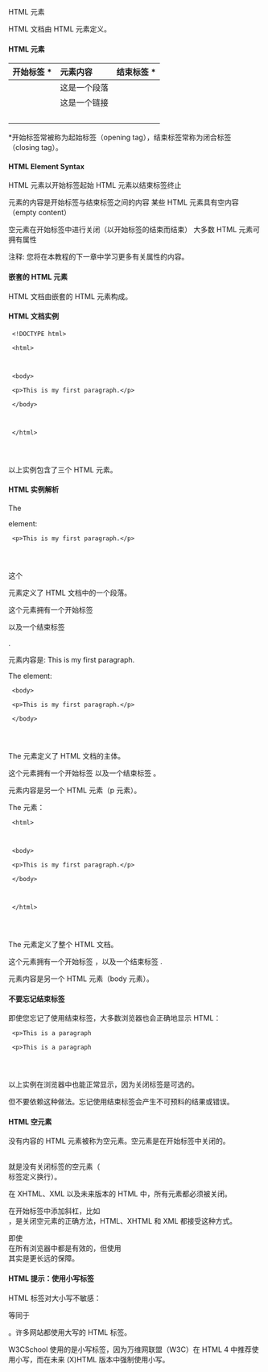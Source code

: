  HTML 元素
 
HTML 文档由 HTML 元素定义。

 

#### HTML 元素

 

|开始标签 *|元素内容|结束标签 *|
|:--|:--|:--|
|<p>|这是一个段落|</p>|
|<a href="http://www.w3cschool.cc/html/default.htm">|这是一个链接|</a>|
|<br>| | |
*开始标签常被称为起始标签（opening tag），结束标签常称为闭合标签（closing tag）。

 
#### HTML Element Syntax

 
HTML 元素以开始标签起始
 HTML 元素以结束标签终止
 
元素的内容是开始标签与结束标签之间的内容
 某些 HTML 元素具有空内容（empty content）

 空元素在开始标签中进行关闭（以开始标签的结束而结束）
 大多数 HTML 元素可拥有属性

 注释: 您将在本教程的下一章中学习更多有关属性的内容。

 
#### 嵌套的 HTML 元素

  

HTML 文档由嵌套的 HTML 元素构成。

 
#### HTML 文档实例

 
```
 <!DOCTYPE html>

 <html>



 <body>

 <p>This is my first paragraph.</p>

 </body>



 </html> 




```
 以上实例包含了三个 HTML 元素。

 
#### HTML 实例解析

 The <p> element:

 
```
 <p>This is my first paragraph.</p>




```
 这个 <p> 元素定义了 HTML 文档中的一个段落。

 这个元素拥有一个开始标签 <p> 以及一个结束标签 </p>.

 元素内容是: This is my first paragraph.

 The <body> element:

 
```
 <body>

 <p>This is my first paragraph.</p>

 </body> 




```
 The <body> 元素定义了 HTML 文档的主体。

 这个元素拥有一个开始标签 <body> 以及一个结束标签 </body>。

 元素内容是另一个 HTML 元素（p 元素）。

 The <html> 元素：

 
```
 <html>



 <body>

 <p>This is my first paragraph.</p>

 </body>



 </html> 




```
 The <html> 元素定义了整个 HTML 文档。

 这个元素拥有一个开始标签 <html> ，以及一个结束标签 </html>.

 元素内容是另一个 HTML 元素（body 元素）。

 
#### 不要忘记结束标签

 即使您忘记了使用结束标签，大多数浏览器也会正确地显示 HTML：

 
```
 <p>This is a paragraph

 <p>This is a paragraph 




```
 以上实例在浏览器中也能正常显示，因为关闭标签是可选的。

 但不要依赖这种做法。忘记使用结束标签会产生不可预料的结果或错误。

 
#### HTML 空元素

 没有内容的 HTML 元素被称为空元素。空元素是在开始标签中关闭的。

 <br> 就是没有关闭标签的空元素（<br> 标签定义换行）。

 在 XHTML、XML 以及未来版本的 HTML 中，所有元素都必须被关闭。

 在开始标签中添加斜杠，比如 <br />，是关闭空元素的正确方法，HTML、XHTML 和 XML 都接受这种方式。

 即使 <br> 在所有浏览器中都是有效的，但使用 <br /> 其实是更长远的保障。

 
#### HTML 提示：使用小写标签

 HTML 标签对大小写不敏感：<P> 等同于 <p>。许多网站都使用大写的 HTML 标签。

 W3CSchool 使用的是小写标签，因为万维网联盟（W3C）在 HTML 4 中推荐使用小写，而在未来 (X)HTML 版本中强制使用小写。

 


